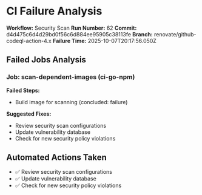 # CI Failure Analysis

**Workflow:** Security Scan
**Run Number:** 62
**Commit:** d4d475c6d4d29bd0f56c6d884ee95905c38113fe
**Branch:** renovate/github-codeql-action-4.x
**Failure Time:** 2025-10-07T20:17:56.050Z

## Failed Jobs Analysis

### Job: scan-dependent-images (ci-go-npm)
**Failed Steps:**
- Build image for scanning (concluded: failure)

**Suggested Fixes:**
- Review security scan configurations
- Update vulnerability database
- Check for new security policy violations

## Automated Actions Taken
- ✅ Review security scan configurations
- ✅ Update vulnerability database
- ✅ Check for new security policy violations
